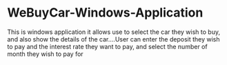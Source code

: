 # WeBuyCar-Windows-Application
This is windows application it allows use to select the car they wish to buy, and also show the details of the car....User can  enter the deposit they wish to pay and the interest rate they want to pay, and select the number of month they wish to pay for

